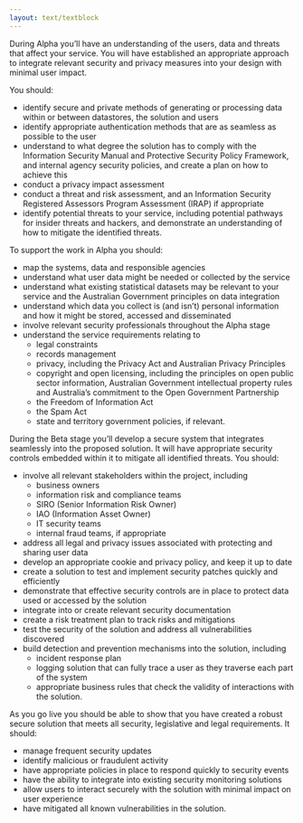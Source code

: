 ```yaml
---
layout: text/textblock
---
```

During Alpha you’ll have an understanding of the users, data and threats that affect your service. You will have established an appropriate approach to integrate relevant security and privacy measures into your design with minimal user impact.

You should:

- identify secure and private methods of generating or processing data within or between datastores, the solution and users
- identify appropriate authentication methods that are as seamless as possible to the user
- understand to what degree the solution has to comply with the Information Security Manual and Protective Security Policy Framework, and internal agency security policies, and create a plan on how to achieve this
- conduct a privacy impact assessment
- conduct a threat and risk assessment, and an Information Security Registered Assessors Program Assessment (IRAP) if appropriate
- identify potential threats to your service, including potential pathways for insider threats and hackers, and demonstrate an understanding of how to mitigate the identified threats.

To support the work in Alpha you should:

- map the systems, data and responsible agencies
- understand what user data might be needed or collected by the service
- understand what existing statistical datasets may be relevant to your service and the Australian Government principles on data integration
- understand which data you collect is (and isn’t) personal information and how it might be stored, accessed and disseminated
- involve relevant security professionals throughout the Alpha stage
- understand the service requirements relating to
    - legal constraints
    - records management
    - privacy, including the Privacy Act and Australian Privacy Principles
    - copyright and open licensing, including the principles on open public sector information, Australian Government intellectual property rules and Australia’s commitment to the Open Government Partnership
    - the Freedom of Information Act
    - the Spam Act
    - state and territory government policies, if relevant.

During the Beta stage you’ll develop a secure system that integrates seamlessly into the proposed solution. It will have appropriate security controls embedded within it to mitigate all identified threats. You should:

- involve all relevant stakeholders within the project, including
    - business owners
    - information risk and compliance teams
    - SIRO (Senior Information Risk Owner)
    - IAO (Information Asset Owner)
    - IT security teams
    - internal fraud teams, if appropriate
- address all legal and privacy issues associated with protecting and sharing user data
- develop an appropriate cookie and privacy policy, and keep it up to date
- create a solution to test and implement security patches quickly and efficiently
- demonstrate that effective security controls are in place to protect data used or accessed by the solution
- integrate into or create relevant security documentation
- create a risk treatment plan to track risks and mitigations
- test the security of the solution and address all vulnerabilities discovered
- build detection and prevention mechanisms into the solution, including
    - incident response plan
    - logging solution that can fully trace a user as they traverse each part of the system
    - appropriate business rules that check the validity of interactions with the solution.

As you go live you should be able to show that you have created a robust secure solution that meets all security, legislative and legal requirements. It should:

- manage frequent security updates
- identify malicious or fraudulent activity
- have appropriate policies in place to respond quickly to security events
- have the ability to integrate into existing security monitoring solutions
- allow users to interact securely with the solution with minimal impact on user experience
- have mitigated all known vulnerabilities in the solution.
